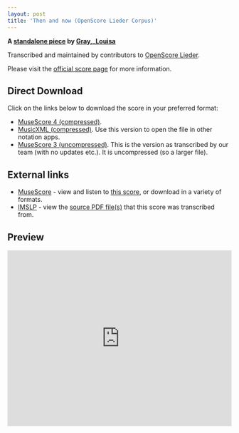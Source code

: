```yaml
---
layout: post
title: 'Then and now (OpenScore Lieder Corpus)'
---
```


__A [standalone piece](https://fourscoreandmore.org/openscore/lieder/Gray,_Louisa/_/) by [Gray,_Louisa](https://fourscoreandmore.org/openscore/lieder/Gray,_Louisa)__

Transcribed and maintained by contributors to [OpenScore Lieder].

Please visit the [official score page] for more information.

[official score page]: https://musescore.com/openscore-lieder-corpus/scores/6620454
[OpenScore Lieder]: https://musescore.com/openscore-lieder-corpus

## Direct Download

Click on the links below to download the score in your preferred format:
- [MuseScore 4 (compressed)](https://fourscoreandmore.org/openscore/lieder/Gray,_Louisa/_/Then_and_now.mscz).
- [MusicXML (compressed)](https://fourscoreandmore.org/openscore/lieder/Gray,_Louisa/_/Then_and_now.mxl). Use this version to open the file in other notation apps.
- [MuseScore 3 (uncompressed)](https://raw.githubusercontent.com/OpenScore/Lieder/refs/heads/main/scores/Gray,_Louisa/_/Then_and_now/lc6620454.mscx). This is the version as transcribed by our team (with no updates etc.). It is uncompressed (so a larger file).

## External links

- [MuseScore] - view and listen to [this score][MuseScore], or download in a variety of formats.
- [IMSLP] - view the [source PDF file(s)][IMSLP] that this score was transcribed from.

[MuseScore]: https://musescore.com/score/6620454
[IMSLP]: https://imslp.org/wiki/Special:ReverseLookup/286578

## Preview

<iframe width="100%" height="394" src="https://musescore.com/openscore-lieder-corpus/scores/6620454/embed" frameborder="0" allowfullscreen allow="autoplay; fullscreen"></iframe>
